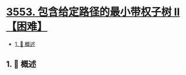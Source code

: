 # [3553. 包含给定路径的最小带权子树 II【困难】](https://github.com/tnotesjs/TNotes.leetcode/tree/main/notes/3553.%20%E5%8C%85%E5%90%AB%E7%BB%99%E5%AE%9A%E8%B7%AF%E5%BE%84%E7%9A%84%E6%9C%80%E5%B0%8F%E5%B8%A6%E6%9D%83%E5%AD%90%E6%A0%91%20II%E3%80%90%E5%9B%B0%E9%9A%BE%E3%80%91)

<!-- region:toc -->

- [1. 📝 概述](#1--概述)

<!-- endregion:toc -->

## 1. 📝 概述
